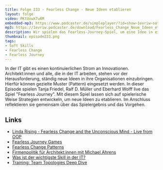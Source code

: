 ```yaml
---
title: Folge 233 - Fearless Change - Neue Ideen etablieren
layout: folge
video: PKtUowX7u6M
embedded-mp3: https://www.podcaster.de/simpleplayer/?id=show~1evriw~software-architektur-im-stream~pod-08178de0534bff6aa0904e57bf&v=1727518253
mp3: https://1evriw.podcaster.de/download/Fearless_Change_Neue_Ideen_etablieren.mp3
description: Wir spielen das Fearless-Journey-Spiel, um eine Idee in eine Organisation zu tragen.
thumbnail: episode233.png
tags:
- Soft Skills
- Fearless Change
- Fearless Journey
---
```


In der IT gibt es einen kontinuierlichen Strom an
Innovationen. Architekt:innen und alle, die in der IT arbeiten, stehen
vor der Herausforderung, ständig neue Ideen in ihre Organisationen
einzubringen. Hierfür können gezielte Muster (Pattern) eingesetzt
werden. In dieser Episode spielen Tanja Friedel, Ralf D. Müller und
Eberhard Wolff live das Spiel "Fearless Journey". Mit diesem Spiel
lassen sich auf spielerische Weise Strategien entwickeln, um neue
Ideen zu etablieren. Im Anschluss reflektieren sie gemeinsam über das
Spielergebnis und das Vorgehen.


## Links

* [Linda Rising - Fearless Change and the Unconscious Mind - Live from OOP](/2021/02/11/folge49.html)
* [Fearless Journey Games ](https://fearlessjourney.info/)
* [Fearless Change Patterns](https://fearlesschangepatterns.com/)
* [Firmenpolitik für Architekt:innen mit Michael Ahrens](/2024/08/09/episode227.html)
* [Was ist der wichtigste Skill in der IT?](/2024/08/16/episode228.html)
* [Training: Team Topologies Deep
  Dive](https://www.socreatory.com/de/trainings/team-topologies-pro)
